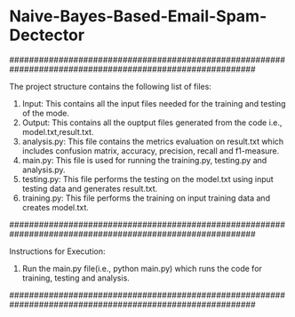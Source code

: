 # Naive-Bayes-Based-Email-Spam-Dectector
##########################################################################################################

The project structure contains the following list of files:
1) Input: This contains all the input files needed for the training and testing of the mode.
2) Output: This contains all the ouptput files generated from the code i.e., model.txt,result.txt.
3) analysis.py: This file contains the metrics evaluation on result.txt which includes confusion matrix, accuracy, precision, recall and f1-measure.
4) main.py: This file is used for running the training.py, testing.py and analysis.py.
5) testing.py: This file performs the testing on the model.txt using input testing data and generates result.txt.
6) training.py: This file performs the training on input training data and creates model.txt.
  
##########################################################################################################

Instructions for Execution:
1) Run the main.py file(i.e., python main.py) which runs the code for training, testing and analysis.

##########################################################################################################
 
